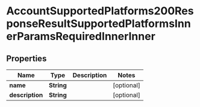 

# AccountSupportedPlatforms200ResponseResultSupportedPlatformsInnerParamsRequiredInnerInner


## Properties

Name | Type | Description | Notes
------------ | ------------- | ------------- | -------------
**name** | **String** |  |  [optional]
**description** | **String** |  |  [optional]



